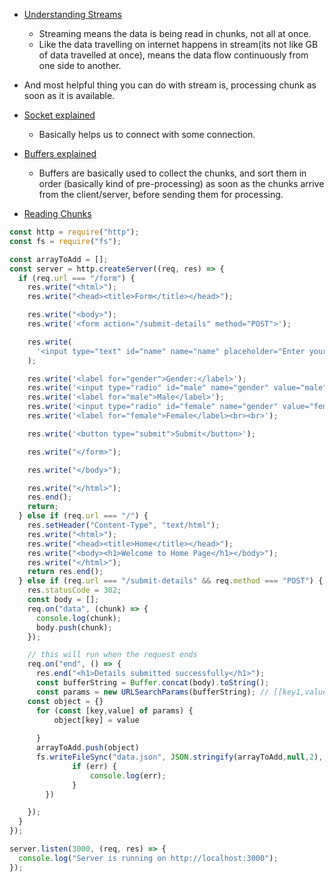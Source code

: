 - [Understanding Streams](https://youtu.be/u2CKVFcvaxA?si=CQRtGfK6OIZdQHpp&t=77)
    - Streaming means the data is being read in chunks, not all at once.
    - Like the data travelling on internet happens in stream(its not like GB of data travelled at once), means the data flow continuously from one side to another.
- And most helpful thing you can do with stream is, processing chunk as soon as it is available.
- [Socket explained](https://youtu.be/u2CKVFcvaxA?si=VI1okEM8-80Mfk2k&t=277)
    - Basically helps us to connect with some connection.
- [Buffers explained](https://youtu.be/u2CKVFcvaxA?si=Pa3ajtDU0juneu6j&t=757)
    - Buffers are basically used to collect the chunks, and sort them in order (basically kind of pre-processing) as soon as the chunks arrive from the client/server, before sending them for processing.


- [Reading Chunks](https://youtu.be/u2CKVFcvaxA?si=QFtYqxSMj5bdK4pH&t=937)

```jsx
const http = require("http");
const fs = require("fs");

const arrayToAdd = [];
const server = http.createServer((req, res) => {
  if (req.url === "/form") {
    res.write("<html>");
    res.write("<head><title>Form</title></head>");

    res.write("<body>");
    res.write('<form action="/submit-details" method="POST">');

    res.write(
      '<input type="text" id="name" name="name" placeholder="Enter your name"><br><br>'
    );

    res.write('<label for="gender">Gender:</label>');
    res.write('<input type="radio" id="male" name="gender" value="male">');
    res.write('<label for="male">Male</label>');
    res.write('<input type="radio" id="female" name="gender" value="female">');
    res.write('<label for="female">Female</label><br><br>');

    res.write('<button type="submit">Submit</button>');

    res.write("</form>");

    res.write("</body>");

    res.write("</html>");
    res.end();
    return;
  } else if (req.url === "/") {
    res.setHeader("Content-Type", "text/html");
    res.write("<html>");
    res.write("<head><title>Home</title></head>");
    res.write("<body><h1>Welcome to Home Page</h1></body>");
    res.write("</html>");
    return res.end();
  } else if (req.url === "/submit-details" && req.method === "POST") {
    res.statusCode = 302;
    const body = [];
    req.on("data", (chunk) => {
      console.log(chunk);
      body.push(chunk);
    });

    // this will run when the request ends
    req.on("end", () => {
      res.end("<h1>Details submitted successfully</h1>");
      const bufferString = Buffer.concat(body).toString();
      const params = new URLSearchParams(bufferString); // [[key1,value1],[key2,value2]] , of form
    const object = {}
      for (const [key,value] of params) {
          object[key] = value
          
      }
      arrayToAdd.push(object)
      fs.writeFileSync("data.json", JSON.stringify(arrayToAdd,null,2), (err) => {
              if (err) {
                  console.log(err);
              }
        })

    });
  }
});

server.listen(3000, (req, res) => {
  console.log("Server is running on http://localhost:3000");
});
```